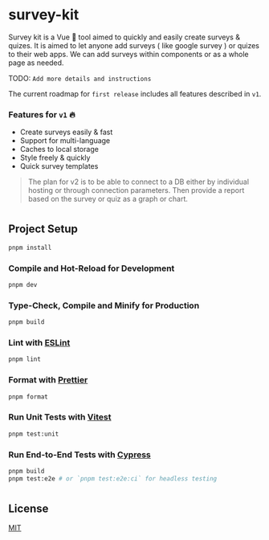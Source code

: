 # survey-kit

Survey kit is a Vue 💚 tool aimed to quickly and easily create surveys & quizes. It is aimed to let anyone add surveys ( like google survey ) or quizes to their web apps. We can add surveys within components or as a whole page as needed. 

TODO: `Add more details and instructions`

The current roadmap for `first release` includes all features described in `v1`.

### Features for `v1` 🔥

* Create surveys easily & fast
* Support for multi-language
* Caches to local storage
* Style freely & quickly
* Quick survey templates

> The plan for v2 is to be able to connect to a DB either by individual hosting or through connection parameters. Then provide a report based on the survey or quiz as a graph or chart. 

#

## Project Setup

```sh
pnpm install
```

### Compile and Hot-Reload for Development

```sh
pnpm dev
```

### Type-Check, Compile and Minify for Production

```sh
pnpm build
```

### Lint with [ESLint](https://eslint.org/)

```sh
pnpm lint
```

### Format with [Prettier](https://prettier.io/)

```sh
pnpm format
```

### Run Unit Tests with [Vitest](https://vitest.dev/)

```sh
pnpm test:unit
```

### Run End-to-End Tests with [Cypress](https://www.cypress.io/)

```sh
pnpm build
pnpm test:e2e # or `pnpm test:e2e:ci` for headless testing
```
#

## License

[MIT](https://opensource.org/licenses/MIT)

